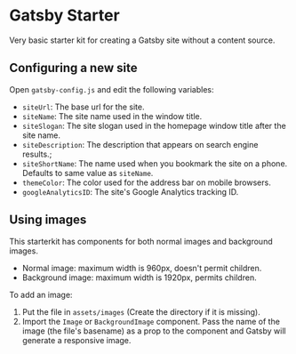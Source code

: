 # Gatsby Starter

Very basic starter kit for creating a Gatsby site without a content source.

## Configuring a new site

Open `gatsby-config.js` and edit the following variables:

- `siteUrl`: The base url for the site.
- `siteName`: The site name used in the window title.
- `siteSlogan`: The site slogan used in the homepage window title after the site name.
- `siteDescription`: The description that appears on search engine results.;
- `siteShortName`: The name used when you bookmark the site on a phone. Defaults to same value as `siteName`.
- `themeColor`: The color used for the address bar on mobile browsers.
- `googleAnalyticsID`: The site's Google Analytics tracking ID.

## Using images

This starterkit has components for both normal images and background images. 

- Normal image: maximum width is 960px, doesn't permit children.
- Background image: maximum width is 1920px, permits children.

To add an image:

1. Put the file in `assets/images` (Create the directory if it is missing).
2. Import the `Image` or `BackgroundImage` component. Pass the name of the image (the file's basename) as a prop to the component and Gatsby will generate a responsive image.
